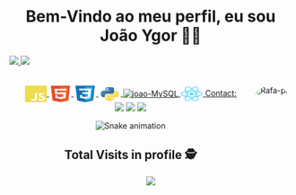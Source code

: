<h1 align="center">Bem-Vindo ao meu perfil, eu sou João Ygor ✌🏼 </h1>

<div>
  <a href="https://github.com/joaoygorr">
    <img height="160em" src="https://github-readme-stats.vercel.app/api?username=joaoygorr&show_icons=true&theme=merko&include_all_commits=true&count_private=true"/>
    <img height="160em" src="https://github-readme-stats.vercel.app/api/top-langs/?username=joaoygorr&layout=compact&langs_count=7&theme=merko"/>
    
</div>
  
<br>
<div style="display: inline_block" align="center"><br>
  <img align="center" alt="joao-JS" height="30" width="40" src="https://raw.githubusercontent.com/devicons/devicon/master/icons/javascript/javascript-plain.svg">
  <img align="center" alt="joao-HTML" height="30" width="40" src="https://raw.githubusercontent.com/devicons/devicon/master/icons/html5/html5-original.svg">
  <img align="center" alt="joao-CSS" height="30" width="40" src="https://raw.githubusercontent.com/devicons/devicon/master/icons/css3/css3-original.svg">
  <img align="center" alt="joao-Python" height="30" width="40" src="https://raw.githubusercontent.com/devicons/devicon/master/icons/python/python-original.svg">
  <img align="center" alt="joao-MySQL" height="30" width="40" 
src="https://cdn.jsdelivr.net/gh/devicons/devicon/icons/mysql/mysql-original.svg">
  <img align="center" alt="joao-React" height="30" width="40" src="https://raw.githubusercontent.com/devicons/devicon/master/icons/react/react-original.svg">
  <img src="https://raw.githubusercontent.com/MicaelliMedeiros/micaellimedeiros/master/image/computer-illustration.png" img align="right" alt="Rafa-pic" height="150" style="border-radius:50px;>
</div>
  
##
<br>
  
## Contact:
<div align="center">
   <a href="https://www.instagram.com/rjoaoygor/" target="_blank"><img src="https://img.shields.io/badge/-Instagram-%23E4405F?style=for-the-badge&logo=instagram&logoColor=white" target="_blank"></a>
   <a href = "mailto:ygorvieira2002@gmail.com"><img src="https://img.shields.io/badge/-Gmail-%23333?style=for-the-badge&logo=gmail&logoColor=white" target="_blank"></a>
  <a href="https://www.linkedin.com/in/jo%C3%A3o-ygor-ramalho-9b5b18219/" target="_blank"><img src="https://img.shields.io/badge/-LinkedIn-%230077B5?style=for-the-badge&logo=linkedin&logoColor=white" target="_blank"></a> 
  
  ![Snake animation](https://github.com/joaoygorr/joaoygorr/blob/output/github-contribution-grid-snake.svg)
</div>
  
<p align="center"> 

## Total Visits in profile :detective: <br>
<p align="center"> 
   <img alingn="center" src="https://profile-counter.glitch.me/joaoygorr/count.svg"/>
</p>

</p>
